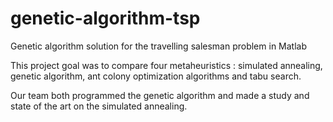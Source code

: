 # genetic-algorithm-tsp
Genetic algorithm solution for the travelling salesman problem in Matlab

This project goal was to compare four metaheuristics : simulated annealing, genetic algorithm, ant colony optimization algorithms and tabu search.

Our team both programmed the genetic algorithm and made a study and state of the art on the simulated annealing.
